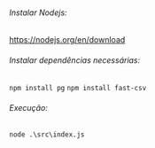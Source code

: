 ###### Instalar Nodejs:
https://nodejs.org/en/download

###### Instalar dependências necessárias:
` npm install pg `
` npm install fast-csv `

###### Execução:
` node .\src\index.js `
